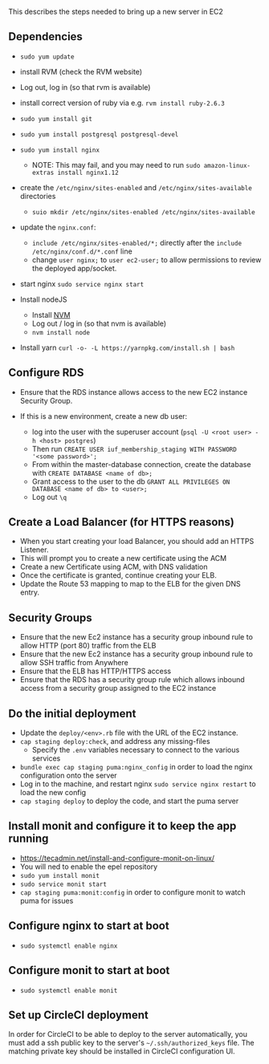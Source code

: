 This describes the steps needed to bring up a new server in EC2

## Dependencies

- `sudo yum update`

- install RVM (check the RVM website)
- Log out, log in (so that rvm is available)
- install correct version of ruby via e.g. `rvm install ruby-2.6.3`

- `sudo yum install git`

- `sudo yum install postgresql postgresql-devel`

- `sudo yum install nginx`
  - NOTE: This may fail, and you may need to run `sudo amazon-linux-extras install nginx1.12`
- create the `/etc/nginx/sites-enabled` and `/etc/nginx/sites-available` directories
  - `suio mkdir /etc/nginx/sites-enabled /etc/nginx/sites-available`
- update the `nginx.conf`:
  - `include /etc/nginx/sites-enabled/*;` directly after the `include /etc/nginx/conf.d/*.conf` line
  - change `user nginx;` to `user ec2-user;` to allow permissions to review the deployed app/socket.

- start nginx `sudo service nginx start`

- Install nodeJS
  - Install [NVM](https://github.com/nvm-sh/nvm)
  - Log out / log in (so that nvm is available)
  - `nvm install node`

- Install yarn `curl -o- -L https://yarnpkg.com/install.sh | bash`

## Configure RDS

- Ensure that the RDS instance allows access to the new EC2 instance Security Group.

- If this is a new environment, create a new db user:
  - log into the user with the superuser account (`psql -U <root user> -h <host> postgres`)
  - Then run `CREATE USER iuf_membership_staging WITH PASSWORD '<some password>';`
  - From within the master-database connection, create the database with `CREATE DATABASE <name of db>;`
  - Grant access to the user to the db `GRANT ALL PRIVILEGES ON DATABASE <name of db> to <user>;`
  - Log out `\q`

## Create a Load Balancer (for HTTPS reasons)

- When you start creating your load Balancer, you should add an HTTPS Listener.
- This will prompt you to create a new certificate using the ACM
- Create a new Certificate using ACM, with DNS validation
- Once the certificate is granted, continue creating your ELB.
- Update the Route 53 mapping to map to the ELB for the given DNS entry.

## Security Groups

- Ensure that the new Ec2 instance has a security group inbound rule to allow HTTP (port 80) traffic from the ELB
- Ensure that the new Ec2 instance has a security group inbound rule to allow SSH traffic from Anywhere
- Ensure that the ELB has HTTP/HTTPS access
- Ensure that the RDS has a security group rule which allows inbound access from a security group assigned to the EC2 instance

## Do the initial deployment

- Update the `deploy/<env>.rb` file with the URL of the EC2 instance.
- `cap staging deploy:check`, and address any missing-files
  - Specify the `.env` variables necessary to connect to the various services
- `bundle exec cap staging puma:nginx_config` in order to load the nginx configuration onto the server
- Log in to the machine, and restart nginx `sudo service nginx restart` to load the new config
- `cap staging deploy` to deploy the code, and start the puma server

## Install monit and configure it to keep the app running

- https://tecadmin.net/install-and-configure-monit-on-linux/
- You will ned to enable the epel repository
- `sudo yum install monit`
- `sudo service monit start`
- `cap staging puma:monit:config` in order to configure monit to watch puma for issues

## Configure nginx to start at boot

- `sudo systemctl enable nginx`

## Configure monit to start at boot

- `sudo systemctl enable monit`

## Set up CircleCI deployment

In order for CircleCI to be able to deploy to the server automatically, you must add a ssh public key to the server's `~/.ssh/authorized_keys` file. The matching private key should be installed in CircleCI configuration UI.
